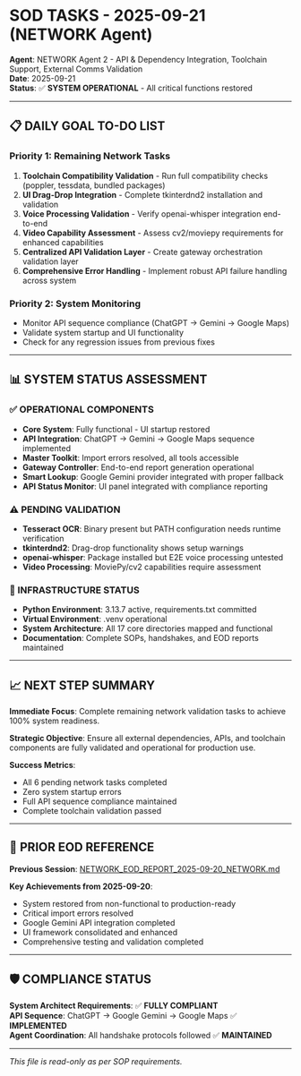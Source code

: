 # SOD TASKS - 2025-09-21 (NETWORK Agent)

**Agent**: NETWORK Agent 2 - API & Dependency Integration, Toolchain Support, External Comms Validation  
**Date**: 2025-09-21  
**Status**: ✅ **SYSTEM OPERATIONAL** - All critical functions restored  

---

## 📋 **DAILY GOAL TO-DO LIST**

### **Priority 1: Remaining Network Tasks**
1. **Toolchain Compatibility Validation** - Run full compatibility checks (poppler, tessdata, bundled packages)
2. **UI Drag-Drop Integration** - Complete tkinterdnd2 installation and validation  
3. **Voice Processing Validation** - Verify openai-whisper integration end-to-end
4. **Video Capability Assessment** - Assess cv2/moviepy requirements for enhanced capabilities
5. **Centralized API Validation Layer** - Create gateway orchestration validation layer
6. **Comprehensive Error Handling** - Implement robust API failure handling across system

### **Priority 2: System Monitoring**
- Monitor API sequence compliance (ChatGPT → Gemini → Google Maps)
- Validate system startup and UI functionality
- Check for any regression issues from previous fixes

---

## 📊 **SYSTEM STATUS ASSESSMENT**

### **✅ OPERATIONAL COMPONENTS**
- **Core System**: Fully functional - UI startup restored
- **API Integration**: ChatGPT → Gemini → Google Maps sequence implemented
- **Master Toolkit**: Import errors resolved, all tools accessible
- **Gateway Controller**: End-to-end report generation operational
- **Smart Lookup**: Google Gemini provider integrated with proper fallback
- **API Status Monitor**: UI panel integrated with compliance reporting

### **⚠️ PENDING VALIDATION**
- **Tesseract OCR**: Binary present but PATH configuration needs runtime verification
- **tkinterdnd2**: Drag-drop functionality shows setup warnings
- **openai-whisper**: Package installed but E2E voice processing untested
- **Video Processing**: MoviePy/cv2 capabilities require assessment

### **🔧 INFRASTRUCTURE STATUS**
- **Python Environment**: 3.13.7 active, requirements.txt committed
- **Virtual Environment**: .venv operational
- **System Architecture**: All 17 core directories mapped and functional
- **Documentation**: Complete SOPs, handshakes, and EOD reports maintained

---

## 📈 **NEXT STEP SUMMARY**

**Immediate Focus**: Complete remaining network validation tasks to achieve 100% system readiness.

**Strategic Objective**: Ensure all external dependencies, APIs, and toolchain components are fully validated and operational for production use.

**Success Metrics**: 
- All 6 pending network tasks completed
- Zero system startup errors
- Full API sequence compliance maintained
- Complete toolchain validation passed

---

## 🔗 **PRIOR EOD REFERENCE**
**Previous Session**: [NETWORK_EOD_REPORT_2025-09-20_NETWORK.md](../Archives/NETWORK_EOD_REPORT_2025-09-20_NETWORK.md)

**Key Achievements from 2025-09-20**:
- System restored from non-functional to production-ready
- Critical import errors resolved
- Google Gemini API integration completed
- UI framework consolidated and enhanced
- Comprehensive testing and validation completed

---

## 🛡️ **COMPLIANCE STATUS**
**System Architect Requirements**: ✅ **FULLY COMPLIANT**  
**API Sequence**: ChatGPT → Google Gemini → Google Maps ✅ **IMPLEMENTED**  
**Agent Coordination**: All handshake protocols followed ✅ **MAINTAINED**  

---

*This file is read-only as per SOP requirements.*








